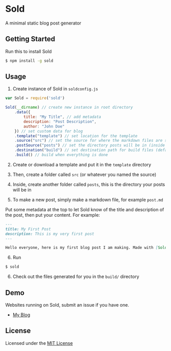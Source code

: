 # Sold

A minimal static blog post generator

## Getting Started

Run this to install Sold
```sh
$ npm install -g sold
```

## Usage

1) Create instance of Sold in `soldconfig.js`
```js
var Sold = require('sold')

Sold(__dirname) // create new instance in root directory
    .data({
        title: "My Title", // add metadata
        description: "Post Description",
        author: "John Doe"
    }) // set custom data for blog
    .template("template") // set location for the template
    .source("src") // set the source for where the markdown files are stored (default is src)
    .postSource("posts") // set the directory posts will be in (inside of the source directory) (default is posts)
    .destination("build") // set destination path for build files (default is build)
    .build() // build when everything is done
```

2) Create or download a template and put it in the `template` directory

3) Then, create a folder called `src` (or whatever you named the source)

4) Inside, create another folder called `posts`, this is the directory your posts will be in

5) To make a new post, simply make a markdown file, for example `post.md`

Put some metadata at the top to let Sold know of the title and description of the post, then put your content. For example:
```markdown
---
title: My First Post
description: This is my very first post
---

Hello everyone, here is my first blog post I am making. Made with [Sold](https://github.com/KingPixil/sold)
```

6) Run

```sh
$ sold
```

6) Check out the files generated for you in the `build/` directory


## Demo

Websites running on Sold, submit an issue if you have one.

- [My Blog](http://blog.kabir.ml)


## License

Licensed under the [MIT License](http://kingpixil.github.io/license)
